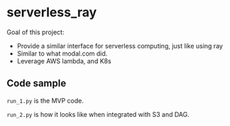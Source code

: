 # serverless_ray


Goal of this project:
- Provide a similar interface for serverless computing, just like using ray
- Similar to what modal.com did.
- Leverage AWS lambda, and K8s



## Code sample

`run_1.py` is the MVP code.

`run_2.py` is how it looks like when integrated with S3 and DAG.

